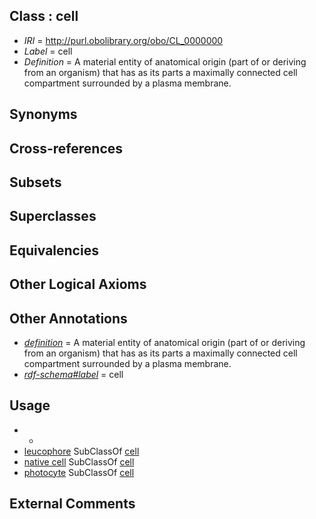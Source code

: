 
## Class : cell

 * *IRI* = http://purl.obolibrary.org/obo/CL_0000000
 * *Label* = cell
 * *Definition* = A material entity of anatomical origin (part of or deriving from an organism) that has as its parts a maximally connected cell compartment surrounded by a plasma membrane.

## Synonyms


## Cross-references


## Subsets


## Superclasses


## Equivalencies


## Other Logical Axioms


## Other Annotations

 * *[definition](../../IAO/15/IAO_0000115.md)* = A material entity of anatomical origin (part of or deriving from an organism) that has as its parts a maximally connected cell compartment surrounded by a plasma membrane.
 * *[rdf-schema#label](../../el/rdf-schema#label.md)* = cell

## Usage

 * -
 * [leucophore](../../CEPH/84/CEPH_0000284.md) SubClassOf [cell](../../CL/00/CL_0000000.md)
 * [native cell](../../CL/03/CL_0000003.md) SubClassOf [cell](../../CL/00/CL_0000000.md)
 * [photocyte](../../CEPH/97/CEPH_0000197.md) SubClassOf [cell](../../CL/00/CL_0000000.md)

## External Comments

